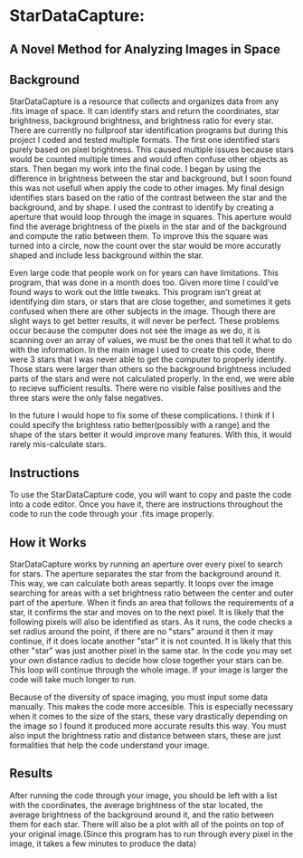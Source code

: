 # StarDataCapture: 
## A Novel Method for Analyzing Images in Space

## Background
StarDataCapture is a resource that collects and organizes data from any .fits image of space. It can identify stars
and return the coordinates, star brightness, background brightness, and brightness ratio for every star.
There are currently no fullproof star identification programs but during this project I coded and tested multiple
formats. The first one identified stars purely based on pixel brightness. This caused multiple issues because
stars would be counted multiple times and would often confuse other objects as stars. Then began my work into the final code. I began by using the difference in brightness between the star and background, but I soon found this was not usefull when apply the code to other images. My final design identifies stars based on the ratio of the contrast between the star and the background, and by shape. I used the contrast to identify by creating a aperture that would
loop through the image in squares. This aperture would find the average brightness of the pixels in the star and of the background and compute the ratio between them. To improve this the square was turned into a circle, now the count over the star would be more accuratly shaped and include less background within the star.

Even large code that people work on for years can have limitations. This program, that was done in a month does too.
Given more time I could’ve found ways to work out the little tweaks. This program isn’t great at identifying dim
stars, or stars that are close together, and sometimes it gets confused when there are other subjects in the image.
Though there are slight ways to get better results, it will never be perfect. These problems occur because the computer does not see the image as we do, it is scanning over an array of values, we must be the ones that tell it what to do with the information. 
In the main image I used to create this code, there were 3 stars that I was never able to get the computer to 
properly identify. Those stars were larger than others so the background brightness included parts of the stars and were not calculated properly. In the end, we were able to recieve sufficient results. There were no visible false positives and the three stars were the only false negatives.

In the future I would hope to fix some of these complications. I think if I could specify the brightess ratio better(possibly with a range) and the shape of the stars better it would improve many features. With this, it would rarely mis-calculate stars.

## Instructions
To use the StarDataCapture code, you will want to copy and paste the code into a code editor. Once you have it,
there are instructions throughout the code to run the code through your .fits image properly.

## How it Works
StarDataCapture works by running an aperture over every pixel to search for stars. The aperture separates the star from the background around it. This way, we can calculate both areas separtly. It loops over the image searching for areas with a set brightness ratio between the center and outer part of the aperture. When it finds an area that follows the requirements of a star, it confirms the star and moves on to the next pixel. It is likely that the following pixels will also be identified as stars. As it runs, the code checks a set radius around the point, if there are no "stars" around it then it may continue, if it does locate another "star" it is not counted. It is likely that this other "star" was just another pixel in the same star. In the code you may set your own distance radius to decide how close together your stars can be. This loop will continue through the whole image. If your image is larger the code will take much longer to run.

Because of the diversity of space imaging, you must input some data manually. This makes the code more accesible. This is especially necessary when it comes to the size of the stars, these vary drastically depending on the image so I found it produced more accurate results this way. You must also input the brightness ratio and distance between stars, these are just formalities that help the code understand your image.

## Results
After running the code through your image, you should be left with a list with the coordinates, the average
brightness of the star located, the average brightness of the background around it, and the ratio between them for
each star. There will also be a plot with all of the points on top of your original image.(Since this program has to run through every pixel in the image, it takes a few minutes to produce the data)

